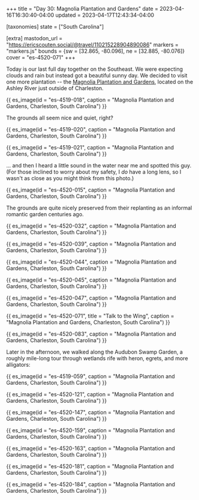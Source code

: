 +++
title = "Day 30: Magnolia Plantation and Gardens"
date = 2023-04-16T16:30:40-04:00
updated = 2023-04-17T12:43:34-04:00

[taxonomies]
state = ["South Carolina"]

[extra]
mastodon_url = "https://ericscouten.social/@travel/110215228904890086"
markers = "markers.js"
bounds = {sw = [32.865, -80.096], ne = [32.885, -80.076]}
cover = "es-4520-071"
+++

Today is our last full day together on the Southeast. We were expecting clouds and rain but instead got a beautiful sunny day. We decided to visit one more plantation -- the [Magnolia Plantation and Gardens](https://www.magnoliaplantation.com/), located on the Ashley River just outside of Charleston.

<!-- more -->

{{ es_image(id = "es-4519-018", caption = "Magnolia Plantation and Gardens, Charleston, South Carolina") }}

The grounds all seem nice and quiet, right?

{{ es_image(id = "es-4519-020", caption = "Magnolia Plantation and Gardens, Charleston, South Carolina") }}

{{ es_image(id = "es-4519-021", caption = "Magnolia Plantation and Gardens, Charleston, South Carolina") }}

... and then I heard a little sound in the water near me and spotted this guy. (For those inclined to worry about my safety, I _do_ have a long lens, so I wasn't as close as you might think from this photo.)

{{ es_image(id = "es-4520-015", caption = "Magnolia Plantation and Gardens, Charleston, South Carolina") }}

The grounds are quite nicely preserved from their replanting as an informal romantic garden centuries ago.

{{ es_image(id = "es-4520-032", caption = "Magnolia Plantation and Gardens, Charleston, South Carolina") }}

{{ es_image(id = "es-4520-039", caption = "Magnolia Plantation and Gardens, Charleston, South Carolina") }}

{{ es_image(id = "es-4520-044", caption = "Magnolia Plantation and Gardens, Charleston, South Carolina") }}

{{ es_image(id = "es-4520-045", caption = "Magnolia Plantation and Gardens, Charleston, South Carolina") }}

{{ es_image(id = "es-4520-047", caption = "Magnolia Plantation and Gardens, Charleston, South Carolina") }}

{{ es_image(id = "es-4520-071", title = "Talk to the Wing", caption = "Magnolia Plantation and Gardens, Charleston, South Carolina") }}

{{ es_image(id = "es-4520-083", caption = "Magnolia Plantation and Gardens, Charleston, South Carolina") }}

Later in the afternoon, we walked along the Audubon Swamp Garden, a roughly mile-long tour through wetlands rife with heron, egrets, and more alligators:

{{ es_image(id = "es-4519-059", caption = "Magnolia Plantation and Gardens, Charleston, South Carolina") }}

{{ es_image(id = "es-4520-121", caption = "Magnolia Plantation and Gardens, Charleston, South Carolina") }}

{{ es_image(id = "es-4520-147", caption = "Magnolia Plantation and Gardens, Charleston, South Carolina") }}

{{ es_image(id = "es-4520-159", caption = "Magnolia Plantation and Gardens, Charleston, South Carolina") }}

{{ es_image(id = "es-4520-163", caption = "Magnolia Plantation and Gardens, Charleston, South Carolina") }}

{{ es_image(id = "es-4520-181", caption = "Magnolia Plantation and Gardens, Charleston, South Carolina") }}

{{ es_image(id = "es-4520-184", caption = "Magnolia Plantation and Gardens, Charleston, South Carolina") }}

